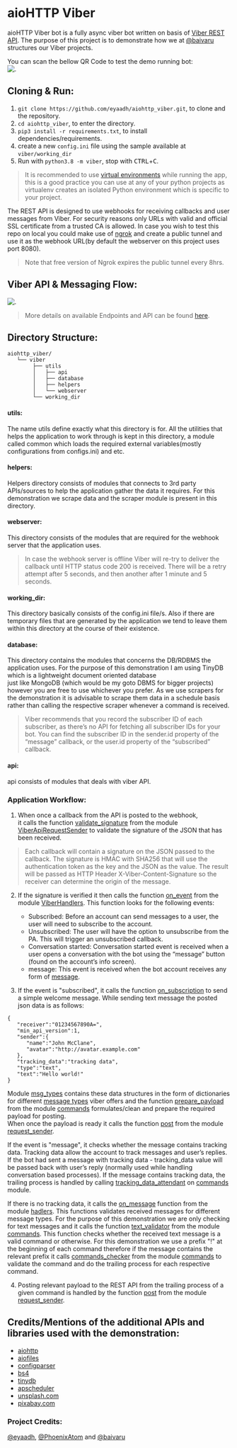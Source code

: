 # aioHTTP Viber
aioHTTP Viber bot is a fully async viber bot written on basis of [Viber REST API](https://developers.viber.com/docs/api/rest-bot-api/).
The purpose of this project is to demonstrate how we at [@baivaru](https://t.me/Baivaru) structures our Viber projects.

You can scan the bellow QR Code to test the demo running bot:\
![.](https://chart.googleapis.com/chart?cht=qr&chl=viber%3A%2F%2Fpa%3FchatURI%3Demain&chs=180x180&choe=UTF-8&chld=L|2)

## Cloning & Run:
1. `git clone https://github.com/eyaadh/aiohttp_viber.git`, to clone and the repository.
2. `cd aiohttp_viber`, to enter the directory.
3. `pip3 install -r requirements.txt`, to install dependencies/requirements.
4. create a new `config.ini` file using the sample available at `viber/working_dir`
5. Run with `python3.8 -m viber`, stop with <kbd>CTRL</kbd>+<kbd>C</kbd>.
> It is recommended to use [virtual environments](https://docs.python-guide.org/dev/virtualenvs/) while running the app, this is a good practice you can use at any of your python projects as virtualenv creates an isolated Python environment which is specific to your project.

The REST API is designed to use webhooks for receiving callbacks and user messages from Viber. For security reasons only URLs with valid and official SSL certificate from a trusted CA is allowed.
In case you wish to test this repo on local you could make use of [ngrok](https://ngrok.com/) and create a public tunnel and use it as the webhook URL(by default the webserver on this project uses port 8080).
> Note that free version of Ngrok expires the public tunnel every 8hrs.


## Viber API & Messaging Flow:
![.](https://developers.viber.com/docs/img/send_and_receive_message_flow.png)
> More details on available Endpoints and API can be found [here](https://developers.viber.com/docs/api/rest-bot-api/).

## Directory Structure:
```
aiohttp_viber/
   └── viber
        ├── utils
        │   ├── api
        │   ├── database
        │   ├── helpers
        │   └── webserver
        └── working_dir

```
#### utils:
The name utils define exactly what this directory is for. All the utilities 
that helps the application to work through is kept in this directory, a module called common 
which loads the required external variables(mostly configurations from configs.ini) and etc.

#### helpers:
Helpers directory consists of modules that connects to 3rd party APIs/sources to help the application gather 
the data it requires. For this demonstration we scrape data and the scraper module is present in this directory.

#### webserver:
This directory consists of the modules that are required for the webhook server that the application uses. 
>In case the webhook server is offline Viber will re-try to deliver the callback until HTTP status code 200 is received. There will be a retry attempt after 5 seconds, and then another after 1 minute and 5 seconds.

#### working_dir:
This directory basically consists of the config.ini file/s. Also if there are temporary files that are generated by the application we tend to leave them 
within this directory at the course of their existence.

#### database:
This directory contains the modules that concerns the DB/RDBMS the application uses. For the purpose of this demonstration I am using TinyDB which is a lightweight document oriented database  
just like MongoDB (which would be my goto DBMS for bigger projects) however you are free to use whichever you prefer. As we use scrapers for the demonstration it is advisable to scrape them data in a schedule basis 
rather than calling the respective scraper whenever a command is received.
>Viber recommends that you record the subscriber ID of each subscriber, as there’s no API for fetching all subscriber IDs for your bot. You can find the subscriber ID in the sender.id property of the “message” callback, or the user.id property of the “subscribed” callback.

#### api:
api consists of modules that deals with viber API.

### Application Workflow:
1. When once a callback from the API is posted to the webhook,  
it calls the function [validate_signature](https://github.com/eyaadh/aiohttp_viber/blob/6e92781c7e4ca001cb2a6aa0e23c91b1e531e528/viber/utils/api/request_sender.py#L29) from the module [ViberApiRequestSender](https://github.com/eyaadh/aiohttp_viber/blob/6e92781c7e4ca001cb2a6aa0e23c91b1e531e528/viber/utils/api/request_sender.py) to validate 
the signature of the JSON that has been received. 
>Each callback will contain a signature on the JSON passed to the callback. The signature is HMAC with SHA256 that will use the authentication token as the key and the JSON as the value. The result will be passed as HTTP Header X-Viber-Content-Signature so the receiver can determine the origin of the message.

2. If the signature is verified it then calls the function [on_event](https://github.com/eyaadh/aiohttp_viber/blob/6e92781c7e4ca001cb2a6aa0e23c91b1e531e528/viber/utils/api/hadlers.py#L14) from the module [ViberHandlers](https://github.com/eyaadh/aiohttp_viber/blob/6e92781c7e4ca001cb2a6aa0e23c91b1e531e528/viber/utils/api/hadlers.py). 
This function looks for the following events:
    - Subscribed: Before an account can send messages to a user, the user will need to subscribe to the account. 
    - Unsubscribed: The user will have the option to unsubscribe from the PA. This will trigger an unsubscribed callback.
    - Conversation started: Conversation started event is received when a user opens a conversation with the bot using the “message” button (found on the account’s info screen).
    - message: This event is received when the bot account receives any form of [message](https://developers.viber.com/docs/api/rest-bot-api/#message-types).
    
3. If the event is "subscribed", it calls the function [on_subscription](https://github.com/eyaadh/aiohttp_viber/blob/6e92781c7e4ca001cb2a6aa0e23c91b1e531e528/viber/utils/api/hadlers.py#L29) to send a simple welcome message. 
While sending text message the posted json data is as follows:
```
{
   "receiver":"01234567890A=",
   "min_api_version":1,
   "sender":{
      "name":"John McClane",
      "avatar":"http://avatar.example.com"
   },
   "tracking_data":"tracking data",
   "type":"text",
   "text":"Hello world!"
}
```
Module [msg_types](https://github.com/eyaadh/aiohttp_viber/blob/6e92781c7e4ca001cb2a6aa0e23c91b1e531e528/viber/utils/api/msg_types.py) contains these data structures in the form of dictionaries for different [message types](https://developers.viber.com/docs/api/rest-bot-api/#message-types) viber offers and the function 
[prepare_payload](https://github.com/eyaadh/aiohttp_viber/blob/6e92781c7e4ca001cb2a6aa0e23c91b1e531e528/viber/utils/api/commands.py#L72) from the module [commands](https://github.com/eyaadh/aiohttp_viber/blob/6e92781c7e4ca001cb2a6aa0e23c91b1e531e528/viber/utils/api/commands.py) formulates/clean and prepare the required payload for posting.\
When once the payload is ready it calls the function [post](https://github.com/eyaadh/aiohttp_viber/blob/6e92781c7e4ca001cb2a6aa0e23c91b1e531e528/viber/utils/api/request_sender.py#L22) from the module [request_sender](https://github.com/eyaadh/aiohttp_viber/blob/6e92781c7e4ca001cb2a6aa0e23c91b1e531e528/viber/utils/api/request_sender.py).

If the event is "message", it checks whether the message contains tracking data. Tracking data allow the account to track messages and user’s replies. If the bot had sent a message with tracking data - tracking_data value will be passed back with user’s reply (normally used while handling conversation based processes). 
If the message contains tracking data, the trailing process is handled by calling [tracking_data_attendant](https://github.com/eyaadh/aiohttp_viber/blob/492c5d3d4ed38aee17646ab577948c3910339ca1/viber/utils/api/commands.py#L131) on [commands](https://github.com/eyaadh/aiohttp_viber/blob/492c5d3d4ed38aee17646ab577948c3910339ca1/viber/utils/api/commands.py) module.

If there is no tracking data, it calls the [on_message](https://github.com/eyaadh/aiohttp_viber/blob/6e92781c7e4ca001cb2a6aa0e23c91b1e531e528/viber/utils/api/hadlers.py#L41) function from the module [hadlers](https://github.com/eyaadh/aiohttp_viber/blob/6e92781c7e4ca001cb2a6aa0e23c91b1e531e528/viber/utils/api/hadlers.py). This functions validates received messages for different message types. 
For the purpose of this demonstration we are only checking for text messages and it calls the function [text_validator](https://github.com/eyaadh/aiohttp_viber/blob/6e92781c7e4ca001cb2a6aa0e23c91b1e531e528/viber/utils/api/commands.py#L13) from the module [commands](https://github.com/eyaadh/aiohttp_viber/blob/6e92781c7e4ca001cb2a6aa0e23c91b1e531e528/viber/utils/api/commands.py). 
This function checks whether the received text message is a valid command or otherwise. For this demonstration we use a prefix "!" at the beginning of each command therefore if the message contains the relevant prefix it calls [commands_checker](https://github.com/eyaadh/aiohttp_viber/blob/6e92781c7e4ca001cb2a6aa0e23c91b1e531e528/viber/utils/api/commands.py#L19) from the module 
[commands](https://github.com/eyaadh/aiohttp_viber/blob/6e92781c7e4ca001cb2a6aa0e23c91b1e531e528/viber/utils/api/commands.py) to validate the command and do the trailing process for each respective command.

4. Posting relevant payload to the REST API from the trailing process of a given command is handled by the function [post](https://github.com/eyaadh/aiohttp_viber/blob/6e92781c7e4ca001cb2a6aa0e23c91b1e531e528/viber/utils/api/request_sender.py#l22) from the module 
[request_sender](https://github.com/eyaadh/aiohttp_viber/blob/6e92781c7e4ca001cb2a6aa0e23c91b1e531e528/viber/utils/api/request_sender.py).

## Credits/Mentions of the additional APIs and libraries used with the demonstration:
- [aiohttp](https://pypi.org/project/aiohttp/3.6.2/)
- [aiofiles](https://pypi.org/project/aiofiles/)
- [configparser](https://pypi.org/project/configparser/)
- [bs4](https://pypi.org/project/bs4/)
- [tinydb](https://pypi.org/project/tinydb/)
- [apscheduler](https://pypi.org/project/APScheduler/)
- [unsplash.com](https://unsplash.com/documentation)
- [pixabay.com](https://pixabay.com/api/docs/)

### Project Credits:
[@eyaadh](https://t.me/eyaadh), [@PhoenixAtom](https://t.me/PhoenixAtom) and [@baivaru](https://t.me/BaivaruMedia)


